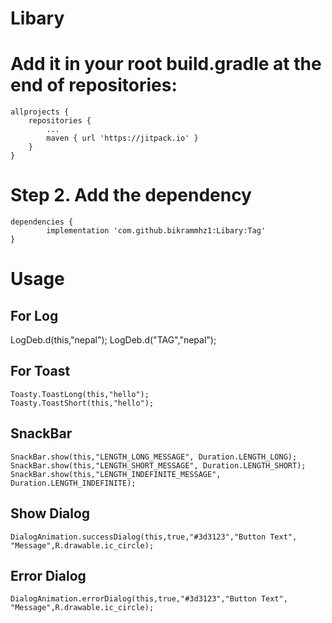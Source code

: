# Libary
# Add it in your root build.gradle at the end of repositories:

	allprojects {
		repositories {
			...
			maven { url 'https://jitpack.io' }
		}
	}
# Step 2. Add the dependency

	dependencies {
	        implementation 'com.github.bikrammhz1:Libary:Tag'
	}
	
# Usage
## For Log
  LogDeb.d(this,"nepal");
  LogDeb.d("TAG","nepal");
	  
## For Toast 
    Toasty.ToastLong(this,"hello");
    Toasty.ToastShort(this,"hello");
	    
## SnackBar
    SnackBar.show(this,"LENGTH_LONG_MESSAGE", Duration.LENGTH_LONG);
    SnackBar.show(this,"LENGTH_SHORT_MESSAGE", Duration.LENGTH_SHORT);
    SnackBar.show(this,"LENGTH_INDEFINITE_MESSAGE", Duration.LENGTH_INDEFINITE);
	    
## Show Dialog    
    DialogAnimation.successDialog(this,true,"#3d3123","Button Text", "Message",R.drawable.ic_circle);
	    
## Error Dialog
    DialogAnimation.errorDialog(this,true,"#3d3123","Button Text", "Message",R.drawable.ic_circle);
	
